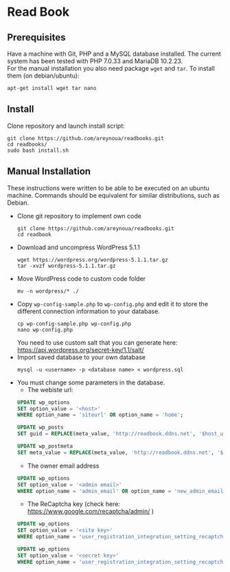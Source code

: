 # Read Book

## Prerequisites
Have a machine with Git, PHP and a MySQL database installed. 
The current system has been tested with PHP 7.0.33 and MariaDB 10.2.23.         
For the manual installation you also need package `wget` and `tar`.  To install them (on debian/ubuntu):
```
apt-get install wget tar nano
```

## Install
Clone repository and launch install script:
```
git clone https://github.com/areynoua/readbooks.git
cd readbooks/
sudo bash install.sh
```


## Manual Installation
These instructions were written to be able to be executed on an ubuntu machine. Commands should be 
equivalent for similar distributions, such as Debian.

- Clone git repository to implement own code          
    ```
    git clone https://github.com/areynoua/readbooks.git
    cd readbook
    ```
- Download and uncompress WordPress 5.1.1            
    ```
    wget https://wordpress.org/wordpress-5.1.1.tar.gz
    tar -xvzf wordpress-5.1.1.tar.gz
    ```
- Move WordPress code to custom code folder
    ```
    mv -n wordpress/* ./
    ```
- Copy `wp-config-sample.php` to `wp-config.php` and edit it to store the different 
    connection information to your database.           
    ```
    cp wp-config-sample.php wp-config.php
    nano wp-config.php
    ```
    You need to use custom salt that you can generate here: https://api.wordpress.org/secret-key/1.1/salt/
- Import saved database to your own database
    ```
    mysql -u <username> -p <database name> < wordpress.sql
    ```
- You must change some parameters in the database.
    * The webiste url:
    ```SQL
    UPDATE wp_options 
    SET option_value = '<host>'
    WHERE option_name = 'siteurl' OR option_name = 'home';

    UPDATE wp_posts 
    SET guid = REPLACE(meta_value, 'http://readbook.ddns.net', '$host_url');

    UPDATE wp_postmeta 
    SET meta_value = REPLACE(meta_value, 'http://readbook.ddns.net', '$host_url');
    ```
    * The owner email address
    ```SQL
    UPDATE wp_options 
    SET option_value = '<admin email>' 
    WHERE option_name = 'admin_email' OR option_name = 'new_admin_email';
    ```
    * The ReCaptcha key (check here: https://www.google.com/recaptcha/admin/ )
    ```SQL
    UPDATE wp_options
    SET option_value = '<site key>'
    WHERE option_name = 'user_registration_integration_setting_recaptcha_site_key';

    UPDATE wp_options
    SET option_value = '<secret key>'
    WHERE option_name = 'user_registration_integration_setting_recaptcha_site_secret';
    ```